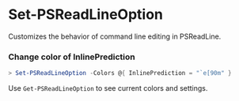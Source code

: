 # Set-PSReadLineOption

Customizes the behavior of command line editing in PSReadLine. 

### Change color of InlinePrediction

```PowerShell
> Set-PSReadLineOption -Colors @{ InlinePrediction = "`e[90m" }
```

Use `Get-PSReadLineOption` to see current colors and settings.
